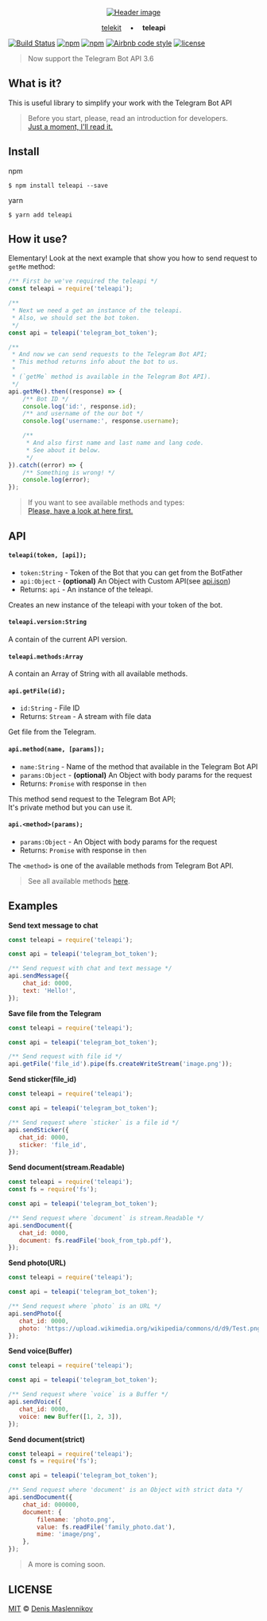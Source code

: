 <p align="center">
    <a href="#what-is-it" alt="teleapi">
        <img src=".github/header.png" alt="Header image"/>
    </a>
</p>

<p align="center">
    <a href="https://github.com/telekits/telekit">telekit</a>
    <strong>&emsp;&bull;&emsp;</strong>
    <strong>teleapi</strong>
</p>


[![Build Status](https://travis-ci.org/telekits/teleapi.svg?branch=master)](https://travis-ci.org/telekits/teleapi)
[![npm](https://img.shields.io/npm/v/teleapi.svg)](https://www.npmjs.com/package/teleapi)
[![npm](https://img.shields.io/npm/dt/teleapi.svg)](https://www.npmjs.com/package/teleapi)
[![Airbnb code style](https://img.shields.io/badge/code_style-Airbnb-ff69b4.svg)](https://github.com/sindresorhus/xo)
[![license](https://img.shields.io/github/license/telekits/teleapi.svg)](./LICENSE)


> Now support the Telegram Bot API 3.6


## What is it?
This is useful library to simplify your work with the Telegram Bot API
> Before you start, please, read an introduction for developers.  
> [Just a moment, I'll read it.](https://core.telegram.org/bots "Bots: an introduction for developers")


## Install
npm
```console
$ npm install teleapi --save
```

yarn
```console
$ yarn add teleapi
```


## How it use?
Elementary!
Look at the next example that show you how to send request to `getMe` method:
```javascript
/** First be we've required the teleapi */
const teleapi = require('teleapi');

/**
 * Next we need a get an instance of the teleapi.
 * Also, we should set the bot token.
 */
const api = teleapi('telegram_bot_token');

/**
 * And now we can send requests to the Telegram Bot API;
 * This method returns info about the bot to us.
 *
 * (`getMe` method is available in the Telegram Bot API).
 */
api.getMe().then((response) => {
    /** Bot ID */
    console.log('id:', response.id);
    /** and username of the our bot */
    console.log('username:', response.username);

    /**
     * And also first name and last name and lang code.
     * See about it below.
     */
}).catch((error) => {
    /** Something is wrong! */
    console.log(error);
});
```
> If you want to see available methods and types:  
> [Please, have a look at here first.](https://core.telegram.org/bots/api#available-types "Telegram Bot API")


## API
#### `teleapi(token, [api]);`
 * `token:String` - Token of the Bot that you can get from the BotFather
 * `api:Object` - **(optional)** An Object with Custom API(see [api.json](./api.json "Default API"))  
 * Returns: `api` - An instance of the teleapi.

Creates an new instance of the teleapi with your token of the bot.  


#### `teleapi.version:String`
A contain of the current API version.  


#### `teleapi.methods:Array`
A contain an Array of String with all available methods.  


#### `api.getFile(id);`
 * `id:String` - File ID
 * Returns: `Stream` - A stream with file data 

Get file from the Telegram.  


#### `api.method(name, [params]);`
 * `name:String` - Name of the method that available in the Telegram Bot API
 * `params:Object` - **(optional)** An Object with body params for the request
 * Returns: `Promise` with response in `then`

This method send request to the Telegram Bot API;  
It's private method but you can use it.  


#### `api.<method>(params);`
 * `params:Object` - An Object with body params for the request
 * Returns: `Promise` with response in `then`

The `<method>` is one of the available methods from Telegram Bot API.  

> See all available methods [here](https://core.telegram.org/bots/api#available-methods "Telegram Bot API").


## Examples

**Send text message to chat**
```javascript
const teleapi = require('teleapi');

const api = teleapi('telegram_bot_token');

/** Send request with chat and text message */
api.sendMessage({
    chat_id: 0000,
    text: 'Hello!', 
});
```


**Save file from the Telegram**
```javascript
const teleapi = require('teleapi');

const api = teleapi('telegram_bot_token');

/** Send request with file id */
api.getFile('file_id').pipe(fs.createWriteStream('image.png'));
```


**Send sticker(file_id)**
```javascript
const teleapi = require('teleapi');

const api = teleapi('telegram_bot_token');

/** Send request where `sticker` is a file id */
api.sendSticker({
   chat_id: 0000,
   sticker: 'file_id', 
});
```


**Send document(stream.Readable)**
```javascript
const teleapi = require('teleapi');
const fs = require('fs');

const api = teleapi('telegram_bot_token');

/** Send request where `document` is stream.Readable */
api.sendDocument({
   chat_id: 0000,
   document: fs.readFile('book_from_tpb.pdf'), 
});
```


**Send photo(URL)**
```javascript
const teleapi = require('teleapi');

const api = teleapi('telegram_bot_token');

/** Send request where `photo` is an URL */
api.sendPhoto({
   chat_id: 0000,
   photo: 'https://upload.wikimedia.org/wikipedia/commons/d/d9/Test.png', 
});
```

**Send voice(Buffer)**
```javascript
const teleapi = require('teleapi');

const api = teleapi('telegram_bot_token');

/** Send request where `voice` is a Buffer */
api.sendVoice({
   chat_id: 0000,
   voice: new Buffer([1, 2, 3]), 
});
```


**Send document(strict)**
```javascript
const teleapi = require('teleapi');
const fs = require('fs');

const api = teleapi('telegram_bot_token');

/** Send request where 'document' is an Object with strict data */
api.sendDocument({
    chat_id: 000000,
    document: {
        filename: 'photo.png',
        value: fs.readFile('family_photo.dat'),
        mime: 'image/png',
    },
});
```


> A more is coming soon.


## LICENSE
[MIT](./LICENSE "The MIT License") © [Denis Maslennikov](https://github.com/nof1000 "Author")
